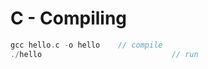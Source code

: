 # C - Compiling

~~~c
gcc hello.c -o hello    // compile
./hello                             // run
~~~